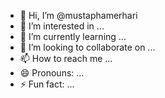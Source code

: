 - 👋 Hi, I’m @mustaphamerhari
- 👀 I’m interested in ...
- 🌱 I’m currently learning ...
- 💞️ I’m looking to collaborate on ...
- 📫 How to reach me ...
- 😄 Pronouns: ...
- ⚡ Fun fact: ...

<!---
mustaphamerhari/mustaphamerhari is a ✨ special ✨ repository because its `README.md` (this file) appears on your GitHub profile.
You can click the Preview link to take a look at your changes.
--->
